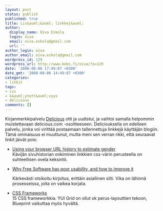 ```yaml
---
layout: post
status: publish
published: true
title: Lis&auml;&auml; linkkej&auml;
author:
  display_name: Oiva Eskola
  login: oiva
  email: oiva.eskola@gmail.com
  url: ''
author_login: oiva
author_email: oiva.eskola@gmail.com
wordpress_id: 129
wordpress_url: http://www.bobs.fi/oiva/?p=129
date: '2008-08-06 17:49:07 +0300'
date_gmt: '2008-08-06 14:49:07 +0300'
categories:
- linkit
tags:
- css
- k&auml;ytett&auml;vyys
- delicious
comments: []
---
```

<p>Kirjanmerkkipalvelu <a title="delicious.com" href="http://delicious.com">Delicious</a> otti ja uudistui, ja vaihtoi samalla helpommin muistettavaan delicious.com -osoitteeseen. Deliciouksella on edelleen palvelu, jonka voi viritt&auml;&auml; postaamaan tallennettuja linkkej&auml; k&auml;ytt&auml;j&auml;n blogiin. T&auml;m&auml; ominaisuus ei muuttunut, mutta meni sen verran rikki, ett&auml; seuraavat linkit j&auml;iv&auml;t pois:</p>
<ul>
<li><a class="taggedlink" rel="nofollow" href="http://www.mikeonads.com/2008/07/13/using-your-browser-url-history-estimate-gender/">Using your browser URL history to estimate gender<br />
</a>K&auml;vij&auml;n sivuhistorian onkiminen linkkien css-v&auml;rin perusteella on suhteellisen ovela keksint&ouml;.</li></p>
<li><a class="taggedlink" rel="nofollow" href="http://mpt.net.nz/archive/2008/08/01/free-software-usability">Why Free Software has poor usability, and how to improve it</a><br />
<p>K&auml;rkev&auml;sti otsikoitu kirjoitus, eritt&auml;in asiallinen silti. Vika on l&auml;hinn&auml; prosesseissa, joita on vaikea korjata.</li></p>
<li><a class="taggedlink" rel="nofollow" href="http://hiddenpixels.com/css-stuffs/css-frameworks/">CSS Frameworks</a><br />
15 CSS frameworkkia. YUI Grid on ollut ok perus-layouttien tekoon, Blueprint vaikuttaa my&ouml;s hyv&auml;lt&auml;.</li>
</ul>
